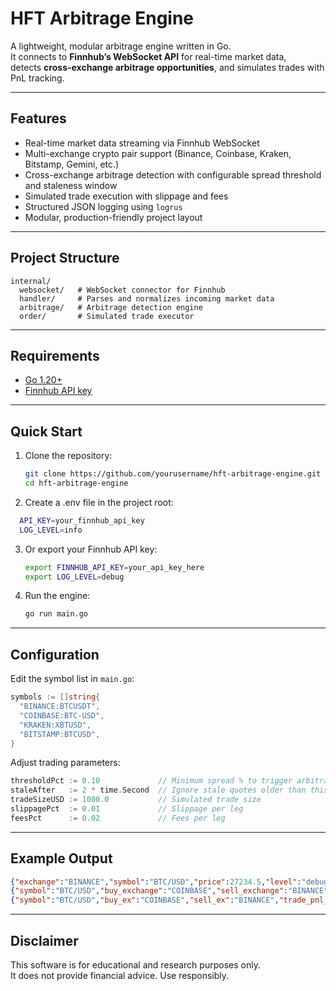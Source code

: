 # HFT Arbitrage Engine

A lightweight, modular arbitrage engine written in Go.  
It connects to **Finnhub’s WebSocket API** for real-time market data,  
detects **cross-exchange arbitrage opportunities**, and simulates trades with PnL tracking.

---

## Features

- Real-time market data streaming via Finnhub WebSocket
- Multi-exchange crypto pair support (Binance, Coinbase, Kraken, Bitstamp, Gemini, etc.)
- Cross-exchange arbitrage detection with configurable spread threshold and staleness window
- Simulated trade execution with slippage and fees
- Structured JSON logging using `logrus`
- Modular, production-friendly project layout

---

## Project Structure

```
internal/
  websocket/   # WebSocket connector for Finnhub
  handler/     # Parses and normalizes incoming market data
  arbitrage/   # Arbitrage detection engine
  order/       # Simulated trade executor
```

---

## Requirements

- [Go 1.20+](https://go.dev/dl/)
- [Finnhub API key](https://finnhub.io/register)

---

## Quick Start

1. Clone the repository:
   ```bash
   git clone https://github.com/yourusername/hft-arbitrage-engine.git
   cd hft-arbitrage-engine
   ```

2. Create a .env file in the project root:
```bash
  API_KEY=your_finnhub_api_key
  LOG_LEVEL=info
```

3. Or export your Finnhub API key:
   ```bash
   export FINNHUB_API_KEY=your_api_key_here
   export LOG_LEVEL=debug
   ```

4. Run the engine:
   ```bash
   go run main.go
   ```

---

## Configuration

Edit the symbol list in `main.go`:
```go
symbols := []string{
  "BINANCE:BTCUSDT",
  "COINBASE:BTC-USD",
  "KRAKEN:XBTUSD",
  "BITSTAMP:BTCUSD",
}
```

Adjust trading parameters:
```go
thresholdPct := 0.10             // Minimum spread % to trigger arbitrage
staleAfter   := 2 * time.Second  // Ignore stale quotes older than this
tradeSizeUSD := 1000.0           // Simulated trade size
slippagePct  := 0.01             // Slippage per leg
feesPct      := 0.02             // Fees per leg
```

---

## Example Output

```json
{"exchange":"BINANCE","symbol":"BTC/USD","price":27234.5,"level":"debug","msg":"processed tick"}
{"symbol":"BTC/USD","buy_exchange":"COINBASE","sell_exchange":"BINANCE","spread_pct":0.15,"level":"info","msg":"Arbitrage opportunity detected"}
{"symbol":"BTC/USD","buy_ex":"COINBASE","sell_ex":"BINANCE","trade_pnl_usd":1.20,"cum_pnl_usd":1.20,"level":"info","msg":"Simulated arbitrage executed"}
```

---

## Disclaimer

This software is for educational and research purposes only.  
It does not provide financial advice. Use responsibly.
